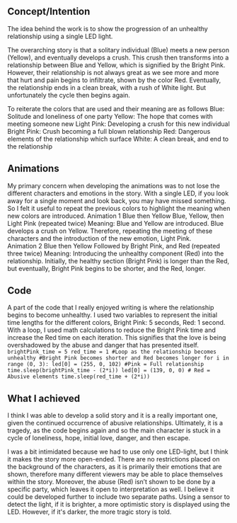 ## Concept/Intention
The idea behind the work is to show the progression of an unhealthy relationship using a single LED light.

The overarching story is that a solitary individual (Blue) meets a new person (Yellow), and eventually develops a crush. This crush then transforms into a relationship between Blue and Yellow, which is signified by the Bright Pink. However, their relationship is not always great as we see more and more that hurt and pain begins to infiltrate, shown by the color Red. Eventually, the relationship ends in a clean break, with a rush of White light. But unfortunately the cycle then begins again.  

To reiterate the colors that are used and their meaning are as follows
Blue: Solitude and loneliness of one party
Yellow: The hope that comes with meeting someone new
Light Pink: Developing a crush for this new individual
Bright Pink: Crush becoming a full blown relationship
Red: Dangerous elements of the relationship which surface
White: A clean break, and end to the relationship

## Animations
My primary concern when developing the animations was to not lose the different characters and emotions in the story. With a single LED, if you look away for a single moment and look back, you may have missed something. So I felt it useful to repeat the previous colors to highlight the meaning when new colors are introduced. 
Animation 1
Blue then Yellow
Blue, Yellow, then Light Pink (repeated twice)
Meaning: Blue and Yellow are introduced. Blue develops a crush on Yellow. Therefore, repeating the meeting of these characters and the introduction of the new emotion, Light Pink.  
Animation 2
Blue then Yellow
Followed by Bright Pink, and Red (repeated three twice)
Meaning: Introducing the unhealthy component (Red) into the relationship. Initially, the healthy section (Bright Pink) is longer than the Red, but eventually, Bright Pink begins to be shorter, and the Red, longer. 

## Code
A part of the code that I really enjoyed writing is where the relationship begins to become unhealthy. I used two variables to represent the initial time lengths for the different colors, Bright Pink: 5 seconds, Red: 1 second. With a loop, I used math calculations to reduce the Bright Pink time and increase the Red time on each iteration. This signifies that the love is being overshadowed by the abuse and danger that has presented itself. 
`
    brightPink_time = 5
    red_time = 1
    #Loop as the relationship becomes unhealthy
    #Bright Pink becomes shorter and Red becomes longer
    for i in range (0, 3):
        led[0] = (255, 0, 102) #Pink = Full relationship
        time.sleep(brightPink_time - (2*i))
        led[0] = (139, 0, 0) # Red = Abusive elements
        time.sleep(red_time + (2*i))
` 
## What I achieved
I think I was able to develop a solid story and it is a really important one, given the continued occurrence of abusive relationships. Ultimately, it is a tragedy, as the code begins again and so the main character is stuck in a cycle of loneliness, hope, initial love, danger, and then escape.

I was a bit intimidated because we had to use only one LED-light, but I think it makes the story more open-ended. There are no restrictions placed on the background of the characters, as it is primarily their emotions that are shown, therefore many different viewers may be able to place themselves within the story. Moreover, the abuse (Red) isn’t shown to be done by a specific party, which leaves it open to interpretation as well. I believe it could be developed further to include two separate paths. Using a sensor to detect the light, if it is brighter, a more optimistic story is displayed using the LED. However, if it's darker, the more tragic story is told.  

